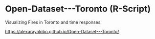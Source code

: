 # Open-Dataset---Toronto (R-Script)
Visualizing Fires in Toronto and time responses. 

https://alexarayalobo.github.io/Open-Dataset---Toronto/
